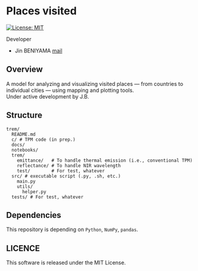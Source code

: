 # Places visited 
[![License: MIT](https://img.shields.io/badge/License-MIT-yellow.svg)](https://opensource.org/licenses/MIT)

Developer
- Jin BENIYAMA [mail](mailto:jinbeniyama@gmail.com)

## Overview
A model for analyzing and visualizing visited places — from countries to individual cities — using mapping and plotting tools.  
Under active development by J.B.

## Structure
```
trem/
  README.md
  c/ # TPM code (in prep.)
  docs/
  notebooks/
  trem/ 
    emittance/   # To handle thermal emission (i.e., conventional TPM)
    reflectance/ # To handle NIR wavelength
    test/        # For test, whatever
  src/ # executable script (.py, .sh, etc.)
    main.py
    utils/
      helper.py
  tests/ # For test, whatever
```

## Dependencies
This repository is depending on `Python`, `NumPy`, `pandas`.

## LICENCE
This software is released under the MIT License.
